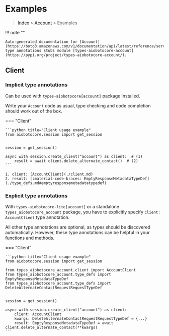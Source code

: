 # Examples

> [Index](../README.md) > [Account](./README.md) > Examples

!!! note ""

    Auto-generated documentation for [Account](https://boto3.amazonaws.com/v1/documentation/api/latest/reference/services/account.html#Account)
    type annotations stubs module [types-aiobotocore-account](https://pypi.org/project/types-aiobotocore-account/).

## Client

### Implicit type annotations

Can be used with `types-aiobotocore[account]` package installed.

Write your `Account` code as usual,
type checking and code completion should work out of the box.



=== "Client"

    ```python title="Client usage example"
    from aiobotocore.session import get_session


    session = get_session()

    async with session.create_client("account") as client:  # (1)
        result = await client.delete_alternate_contact()  # (2)
    ```

    1. client: [AccountClient](./client.md)
    2. result: [:material-code-braces: EmptyResponseMetadataTypeDef](./type_defs.md#emptyresponsemetadatatypedef) 






### Explicit type annotations

With `types-aiobotocore-lite[account]`
or a standalone `types_aiobotocore_account` package, you have to explicitly specify
`client: AccountClient` type annotation.

All other type annotations are optional, as types should be discovered automatically.
However, these type annotations can be helpful in your functions and methods.


=== "Client"

    ```python title="Client usage example"
    from aiobotocore.session import get_session

    from types_aiobotocore_account.client import AccountClient
    from types_aiobotocore_account.type_defs import EmptyResponseMetadataTypeDef
    from types_aiobotocore_account.type_defs import DeleteAlternateContactRequestRequestTypeDef


    session = get_session()

    async with session.create_client("account") as client:
        client: AccountClient
        kwargs: DeleteAlternateContactRequestRequestTypeDef = {...}
        result: EmptyResponseMetadataTypeDef = await client.delete_alternate_contact(**kwargs)
    ```




